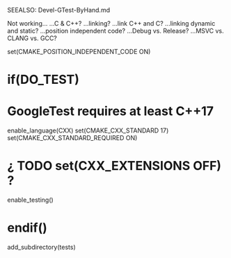 
SEEALSO:  Devel-GTest-ByHand.md

Not working...
...C & C++?
...linking?
...link C++ and C?
...linking dynamic and static?
...position independent code?
...Debug vs. Release?
...MSVC vs. CLANG vs. GCC?



set(CMAKE_POSITION_INDEPENDENT_CODE ON)

# if(DO_TEST)
# GoogleTest requires at least C++17
enable_language(CXX)
set(CMAKE_CXX_STANDARD 17)
set(CMAKE_CXX_STANDARD_REQUIRED ON)
# ¿ TODO  set(CXX_EXTENSIONS OFF) ?
enable_testing()
# endif()

add_subdirectory(tests)
